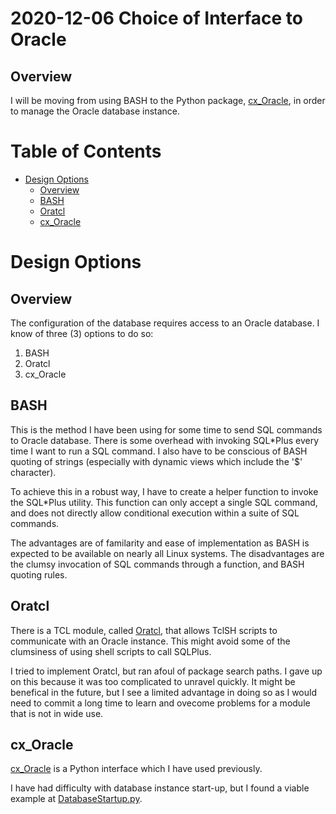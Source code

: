 2020-12-06 Choice of Interface to Oracle
========================================

Overview
--------

I will be moving from using BASH to the Python package,
[cx_Oracle](https://oracle.github.io/python-cx_Oracle),
in order to manage the Oracle database instance.

Table of Contents
=================

* [Design Options](#design-options)
  * [Overview](#overview)
  * [BASH](#bash)
  * [Oratcl](#oratcl)
  * [cx_Oracle](#cx_oracle)

Design Options
==============

Overview
--------

The configuration of the database requires access to an Oracle database. I know
of three (3) options to do so:
1. BASH
1. Oratcl
1. cx_Oracle

BASH
----

This is the method I have been using for some time to send SQL commands to
Oracle database. There is some overhead with invoking SQL*Plus every time I
want to run a SQL command. I also have to be conscious of BASH quoting of
strings (especially with dynamic views which include the '$' character).

To achieve this in a robust way, I have to create a helper function to
invoke the SQL*Plus utility. This function can only accept a single SQL
command, and does not directly allow conditional execution within a suite
of SQL commands.

The advantages are of familarity and ease of implementation as BASH is
expected to be available on nearly all Linux systems. The disadvantages
are the clumsy invocation of SQL commands through a function, and
BASH quoting rules.

Oratcl
------

There is a TCL module, called
[Oratcl](https://sourceforge.net/projects/oratcl/),
that allows TclSH scripts to communicate with an Oracle instance. This might
avoid some of the clumsiness of using shell scripts to call SQLPlus.

I tried to implement Oratcl, but ran afoul of package search paths. I gave up
on this because it was too complicated to unravel quickly. It might be
benefical in the future, but I see a limited advantage in doing so as I
would need to commit a long time to learn and ovecome problems for a
module that is not in wide use.

cx_Oracle
---------

[cx_Oracle](https://oracle.github.io/python-cx_Oracle) is a Python
interface which I have used previously.

I have had difficulty with database instance start-up, but I found a viable
example at
[DatabaseStartup.py](https://github.com/oracle/python-cx_Oracle/blob/master/samples/DatabaseStartup.py).

